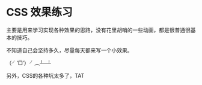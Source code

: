 # CSS 效果练习

主要是用来学习实现各种效果的思路，没有花里胡哨的一些动画，都是很普通很基本的技巧。

不知道自己会坚持多久，尽量每天都来写一个小效果。

（╯‵□′）╯︵┴─┴ 

另外，CSS的各种坑太多了，TAT
